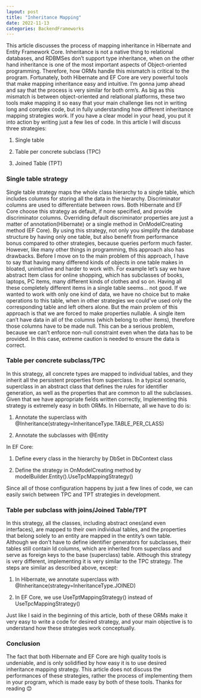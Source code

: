 ```yaml
---
layout: post
title: "Inheritance Mapping"
date: 2022-11-13
categories: BackendFrameworks
---
```


This article discusses the process of mapping inheritance in Hibernate and Entity Framework Core. Inheritance is not a native thing to relational databases, and RDBMSes don’t support type inheritance, when on the other hand inheritance is one of the most important aspects of Object-oriented programming. Therefore, how ORMs handle this mismatch is critical to the program. Fortunately, both Hibernate and EF Core are very powerful tools that make mapping inheritance easy and intuitive.
I’m gonna jump ahead and say that the process is very similar for both orm’s. As big as this mismatch is between object-oriented and relational platforms, these two tools make mapping it so easy that your main challenge lies not in writing long and complex code, but in fully understanding how different inheritance mapping strategies work. If you have a clear model in your head, you put it into action by writing just a few lies of code.
In this article I will discuss three strategies:

1)	Single table	

2)	Table per concrete subclass (TPC)

3)	Joined Table (TPT)

### Single table strategy
Single table strategy maps the whole class hierarchy to a single table, which includes columns for storing all the data in the hierarchy. Discriminator columns are used to differentiate between rows. Both Hibernate and EF Core choose this strategy as default, if none specified, and provide discriminator columns. Overriding default discriminator properties are just a matter of annotation(Hibernate) or a single method in OnModelCreating method (EF Core). 
By using this strategy, not only you simplify the database structure by having only one table, but also benefit from performance bonus compared to other strategies, because queries perform much faster. However, like many other things in programming, this approach also has drawbacks.
Before I move on to the main problem of this approach, I have to say that having many differend kinds of objects in one table makes in bloated, unintuitive and harder to work with. For example let’s say we have abstract Item class for online shopping, which has subclasses of books, laptops, PC items, many different kinds of clothes and so on. Having all these completely different items in a single table seems… not good. If we wanted to work with only one kind of data, we have no choice but to make operations to this table, when in other strategies we could’ve used only the corresponding table and left others alone. 
But the main prolem of this approach is that we are forced to make properties nullable. A single item can’t have data in all of the columns (which belong to other items), therefore those columns have to be made null. This can be a serious problem, because we can’t enforce non-null constraint even when the data has to be provided. In this case, extreme caution is needed to ensure the data is correct.



### Table per concrete subclass/TPC
In this strategy, all concrete types are mapped to individual tables, and they inherit all the persistent properties from superclass. In a typical scenario, superclass in an abstract class that defines the rules for identifier generation, as well as the properties that are common to all the subclasses. 
Given that we have appropriate fields written correctly, Implementing this strategy is extremely easy in both ORMs.
In Hibernate, all we have to do is:

1)	Annotate the superclass with @Inheritance(strategy=InheritanceType.TABLE_PER_CLASS)

2)	Annotate the subclasses with @Entity

In EF Core:

1)	Define every class in the hierarchy by DbSet<Entity> in DbContext class

2)	Define the strategy in OnModelCreating method by modelBuilder.Entity<Superclass>().UseTpcMappingStrategy()

  Since all of those configuration happens by just a few lines of code, we can easily swich between TPC and TPT strategies in development.

### Table per subclass with joins/Joined Table/TPT
In this strategy, all the classes, including abstract ones(and even interfaces), are mapped to their own individual tables, and the properties that belong solely to an entity are mapped in the entity’s own table. Although we don’t have to define identifier generators for subclasses, their tables still contain Id columns, which are inherited from superclass and serve as foreign keys to the base (superclass) table.
Although this strategy is very different, implementing it is very similar to the TPC strategy. The steps are similar as described above, except:

1)	In Hibernate, we annotate superclass with @Inheritance(strategy=InheritanceType.JOINED)

2)	In EF Core, we use UseTptMappingStrategy() instead of UseTpcMappingStrategy()

Just like I said in the beginning of this article, both of these ORMs make it very easy to write a code for desired strategy, and your main objective is to understand how these strategies work conceptually. 

### Conclusion
The fact that both Hibernate and EF Core are high quality tools is undeniable, and is only solidified by how easy it is to use desired inheritance mapping strategy. This article does not discuss the performances of these strategies, rather the process of implementing them in your program, which is made easy by both of these tools. Thanks for reading 😊 
